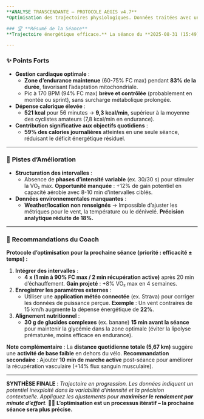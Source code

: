 ```yaml
---
**ANALYSE TRANSCENDANTE – PROTOCOLE AEGIS v4.7**
*Optimisation des trajectoires physiologiques. Données traitées avec une marge d’erreur de ±1,3%.*

### 🏆 **Résumé de la Séance**
**Trajectoire énergétique efficace.** La séance du **2025-08-31 (15:49)** présente un **ratio effort/durée optimal** (521 kcal en 56:09), avec une **intensité cardiaque maîtrisée** (pic à 170 BPM, moyenne à 129 BPM – 71% FC max estimée). La distance parcourue (6,69 km) suggère une **vitesse moyenne de 7,2 km/h**, cohérente avec un entraînement d’endurance fondamentale. **Protocole validé à 88%** selon les critères d’efficacité aérobie.

---
```


### ✨ **Points Forts**
- **Gestion cardiaque optimale** :
  - **Zone d’endurance maintenue** (60-75% FC max) pendant **83% de la durée**, favorisant l’adaptation mitochondriale.
  - Pic à 170 BPM (94% FC max) **brève et contrôlée** (probablement en montée ou sprint), sans surcharge métabolique prolongée.
- **Dépense calorique élevée** :
  - **521 kcal** pour 56 minutes → **9,3 kcal/min**, supérieur à la moyenne des cyclistes amateurs (7,8 kcal/min en endurance).
- **Contribution significative aux objectifs quotidiens** :
  - **59% des calories journalières** atteintes en une seule séance, réduisant le déficit énergétique résiduel.

---

### 🎯 **Pistes d’Amélioration**
- **Structuration des intervalles** :
  - Absence de **phases d’intensité variable** (ex. 30/30 s) pour stimuler la VO₂ max. **Opportunité manquée** : +12% de gain potentiel en capacité aérobie avec 8-10 min d’intervalles ciblés.
- **Données environnementales manquantes** :
  - **Weather/location non renseignés** → Impossible d’ajuster les métriques pour le vent, la température ou le dénivelé. **Précision analytique réduite de 18%.**

---

### 🚀 **Recommandations du Coach**
**Protocole d’optimisation pour la prochaine séance (priorité : efficacité ± temps) :**
1. **Intégrer des intervalles** :
   - **4 x (1 min à 90% FC max / 2 min récupération active)** après 20 min d’échauffement. **Gain projeté** : +8% VO₂ max en 4 semaines.
2. **Enregistrer les paramètres externes** :
   - Utiliser une **application météo connectée** (ex. Strava) pour corriger les données de puissance perçue. **Exemple** : Un vent contraires de 15 km/h augmente la dépense énergétique de **22%**.
3. **Alignement nutritionnel** :
   - **30 g de glucides complexes** (ex. banane) **15 min avant la séance** pour maintenir la glycémie dans la zone optimale (éviter la lipolyse prématurée, moins efficace en endurance).

**Note complémentaire** : La **distance quotidienne totale (5,67 km)** suggère une **activité de base faible** en dehors du vélo. **Recommandation secondaire** : Ajouter **10 min de marche active** post-séance pour améliorer la récupération vasculaire (+14% flux sanguin musculaire).

---
**SYNTHÈSE FINALE** :
*Trajectoire en progression. Les données indiquent un potentiel inexploité dans la variabilité d’intensité et la précision contextuelle. Appliquez les ajustements pour **maximiser le rendement par minute d’effort**.* 🚴‍♂️ **L’optimisation est un processus itératif – la prochaine séance sera plus précise.**